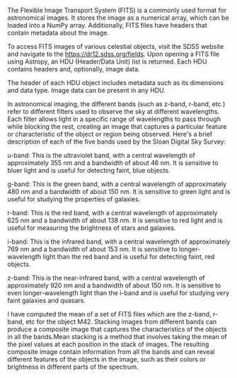 The Flexible Image Transport System (FITS) is a commonly used format for astronomical images. It stores the image as a numerical array, which can be loaded into a NumPy array. Additionally, FITS files have headers that contain metadata about the image.

To access FITS images of various celestial objects, visit the SDSS website and navigate to the https://dr12.sdss.org/fields. Upon opening a FITS file using Astropy, an HDU (Header/Data Unit) list is returned. Each HDU contains headers and, optionally, image data.

The header of each HDU object includes metadata such as its dimensions and data type. Image data can be present in any HDU.

In astronomical imaging, the different bands (such as z-band, r-band, etc.) refer to different filters used to observe the sky at different wavelengths. Each filter allows light in a specific range of wavelengths to pass through while blocking the rest, creating an image that captures a particular feature or characteristic of the object or region being observed.
Here's a brief description of each of the five bands used by the Sloan Digital Sky Survey:

u-band: This is the ultraviolet band, with a central wavelength of approximately 355 nm and a bandwidth of about 46 nm. It is sensitive to bluer light and is useful for detecting faint, blue objects.

g-band: This is the green band, with a central wavelength of approximately 480 nm and a bandwidth of about 150 nm. It is sensitive to green light and is useful for studying the properties of galaxies.

r-band: This is the red band, with a central wavelength of approximately 625 nm and a bandwidth of about 138 nm. It is sensitive to red light and is useful for measuring the brightness of stars and galaxies.

i-band: This is the infrared band, with a central wavelength of approximately 769 nm and a bandwidth of about 153 nm. It is sensitive to longer-wavelength light than the red band and is useful for detecting faint, red objects.

z-band: This is the near-infrared band, with a central wavelength of approximately 920 nm and a bandwidth of about 150 nm. It is sensitive to even longer-wavelength light than the i-band and is useful for studying very faint galaxies and quasars.

I have computed the mean of a set of FITS files which are the z-band, r-band, etc  for the object M42. Stacking images from different bands can produce a composite image that captures the characteristics of the objects in all the bands.Mean stacking is a method that involves taking the mean of the pixel values at each position in the stack of images. The resulting composite image contain information from all the bands and can reveal different features of the objects in the image, such as their colors or brightness in different parts of the spectrum.


